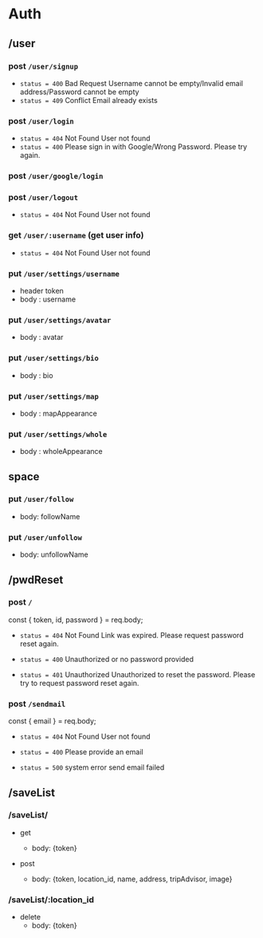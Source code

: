 # Auth

## /user

### post `/user/signup`

- `status = 400` Bad Request
  Username cannot be empty/Invalid email address/Password cannot be empty
- `status = 409` Conflict
  Email already exists

### post `/user/login`

- `status = 404` Not Found
  User not found
- `status = 400`
  Please sign in with Google/Wrong Password. Please try again.

### post `/user/google/login`

### post `/user/logout`

- `status = 404` Not Found
  User not found

### get `/user/:username` (get user info)

- `status = 404` Not Found
  User not found

### put `/user/settings/username`

- header token
- body : username

### put `/user/settings/avatar`

- body : avatar

### put `/user/settings/bio`

- body : bio

### put `/user/settings/map`

- body : mapAppearance

### put `/user/settings/whole`

- body : wholeAppearance

## space

### put `/user/follow`

- body: followName

### put `/user/unfollow`

- body: unfollowName

## /pwdReset

### post `/`

const { token, id, password } = req.body;

- `status = 404` Not Found
  Link was expired. Please request password reset again.

- `status = 400`
  Unauthorized or no password provided

- `status = 401` Unauthorized
  Unauthorized to reset the password. Please try to request password reset again.

### post `/sendmail`

const { email } = req.body;

- `status = 404` Not Found
  User not found

- `status = 400`
  Please provide an email

- `status = 500` system error
  send email failed

## /saveList

### /saveList/

- get

  - body: {token}

- post
  - body: {token, location_id, name, address, tripAdvisor, image}

### /saveList/:location_id

- delete
  - body: {token}
